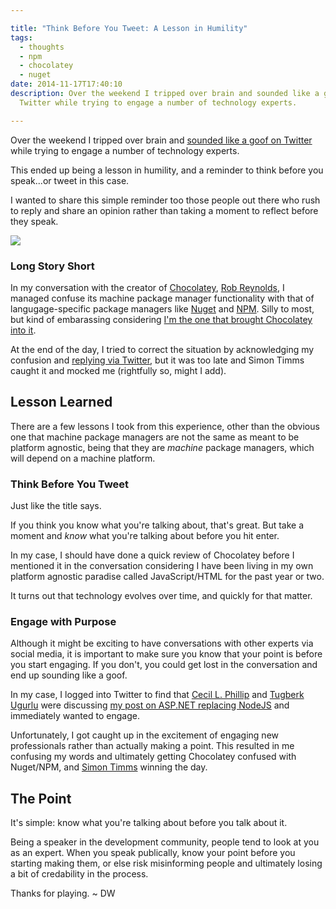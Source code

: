 ```yaml
---

title: "Think Before You Tweet: A Lesson in Humility"
tags:
  - thoughts
  - npm
  - chocolatey
  - nuget
date: 2014-11-17T17:40:10
description: Over the weekend I tripped over brain and sounded like a goof on
  Twitter while trying to engage a number of technology experts.

---
```


[1]: chocolateytwitter.png
[2]: chocolateytwitter-dw.png
[3]: chocolateytwitter-stimms.png
[4]: thinkingchimp.jpg


Over the weekend I tripped over brain and [sounded like a goof on Twitter](https://twitter.com/ferventcoder/status/533804756477939712) while trying to engage a number of technology experts.

This ended up being a lesson in humility, and a reminder to think before you speak...or tweet in this case. 

I wanted to share this simple reminder too those people out there who rush to reply and share an opinion rather than taking a moment to reflect before they speak.

![][1]

### Long Story Short

In my conversation with the creator of [Chocolatey](https://chocolatey.org/), [Rob Reynolds](https://twitter.com/ferventcoder), I managed confuse its machine package manager functionality with that of langugage-specific package managers like [Nuget](https://www.nuget.org/) and [NPM](https://www.npmjs.org/). Silly to most, but kind of embarassing considering [I'm the one that brought Chocolatey into it](https://twitter.com/davidwesst/status/533798992270745601).

At the end of the day, I tried to correct the situation by acknowledging my confusion and [replying via Twitter](https://twitter.com/davidwesst/status/533848025375195136), but it was too late and Simon Timms caught it and mocked me (rightfully so, might I add).

## Lesson Learned

There are a few lessons I took from this experience, other than the obvious one that machine package managers are not the same as meant to be platform agnostic, being that they are _machine_ package managers, which will depend on a machine platform.

### Think Before You Tweet

Just like the title says. 

If you think you know what you're talking about, that's great. But take a moment and _know_ what you're talking about before you hit enter.

In my case, I should have done a quick review of Chocolatey before I mentioned it in the conversation considering I have been living in my own platform agnostic paradise called JavaScript/HTML for the past year or two.

It turns out that technology evolves over time, and quickly for that matter.

### Engage with Purpose

Although it might be exciting to have conversations with other experts via social media, it is important to make sure you know that your point is before you start engaging. If you don't, you could get lost in the conversation and end up sounding like a goof.

In my case, I logged into Twitter to find that [Cecil L. Phillip](https://twitter.com/cecilphillip) and [Tugberk Ugurlu](https://twitter.com/tourismgeek) were discussing [my post on ASP.NET replacing NodeJS](http://davidwesst.com/can-asp-net-become-the-next-node-js/) and immediately wanted to engage. 

Unfortunately, I got caught up in the excitement of engaging new professionals rather than actually making a point. This resulted in me confusing my words and ultimately getting Chocolatey confused with Nuget/NPM, and [Simon Timms](https://twitter.com/stimms) winning the day. 

## The Point

It's simple: know what you're talking about before you talk about it.

Being a speaker in the development community, people tend to look at you as an expert. When you speak publically, know your point before you starting making them, or else risk misinforming people and ultimately losing a bit of credability in the process.

Thanks for playing. ~ DW
